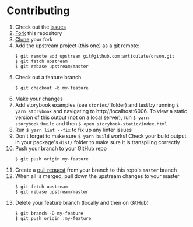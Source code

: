 # Contributing

1. Check out the [issues](https://github.com/articulate/orson/issues)
1. [Fork](https://guides.github.com/activities/forking/) this repository
1. [Clone](https://help.github.com/articles/cloning-a-repository/) your fork
1. Add the upstream project (this one) as a git remote:
    ```
    $ git remote add upstream git@github.com:articulate/orson.git
    $ git fetch upstream
    $ git rebase upstream/master
    ```
1. Check out a feature branch
    ```
    $ git checkout -b my-feature
    ```
1. Make your changes
1. Add storybook examples (see `stories/` folder) and test by running
   `$ yarn storybook` and navigating to http://localhost:6006. To view a static
   version of this output (not on a local server), run `$ yarn storybook:build`
   and then `$ open storybook-static/index.html`
1. Run `$ yarn lint --fix` to fix up any linter issues
1. Don't forget to make sure `$ yarn build` works! Check your build output in
   your package's `dist/` folder to make sure it is transpiling correctly
1. Push your branch to your GitHub repo
    ```
    $ git push origin my-feature
    ```
1. Create a [pull request](https://help.github.com/articles/about-pull-requests/)
   from your branch to this repo's `master` branch
1. When all is merged, pull down the upstream changes to your master
    ```
    $ git fetch upstream
    $ git rebase upstream/master
    ```
1. Delete your feature branch (locally and then on GitHub)
    ```
    $ git branch -D my-feature
    $ git push origin :my-feature
    ```
